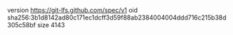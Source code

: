 version https://git-lfs.github.com/spec/v1
oid sha256:3b1d8142ad80c171ec1dcff3d59f88ab2384004004ddd716c215b38d305c58bf
size 4143
